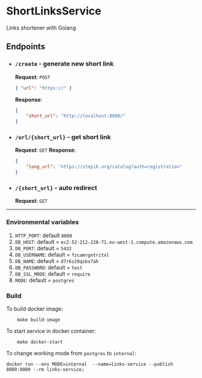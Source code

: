 # ShortLinksService
Links shortener with Golang

## Endpoints

- ### `/create` - generate new short link
  **Request**: `POST`
    ```json
    { "url": "https://" }
    ```
  **Response**:
    ```json
    {
        "short_url": "http://localhost:8080/"
    }
    ```

- ### `/url/{short_url}` - get short link
  **Request**: `GET`
  **Response**:
    ```json
    {
        "long_url": "https://stepik.org/catalog?auth=registration"
    }
    ```
- ### `/{short_url}` - auto redirect
  **Request**: `GET`
---


### Environmental variables
1. `HTTP_PORT`: default `8080`
2. `DB_HOST`: default = `ec2-52-212-228-71.eu-west-1.compute.amazonaws.com`
3. `DB_PORT`: default = `5432`
4. `DB_USERNAME`: default = `fzcamrgntritxl`
5. `DB_NAME`: default = `d7r6s29qsbs7ah`
6. `DB_PASSWORD`: default = `test`
7. `DB_SSL_MODE`: default = `require`
8. `MODE`: default = `postgres`

### Build

To build docker image:
```
    make build-image
```

To start service in docker container:
```
    make docker-start
```

To change working mode from `postgres` to `internal`:

```
docker run --env MODE=internal  --name=links-service --publish 8080:8080 --rm links-service;
```
